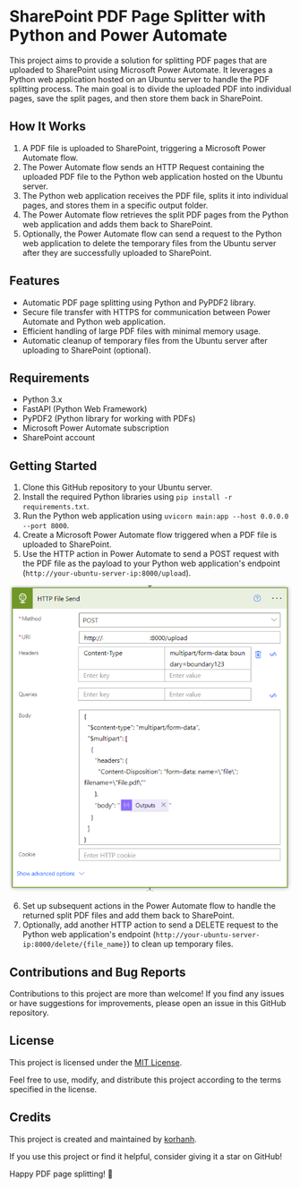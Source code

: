 # SharePoint PDF Page Splitter with Python and Power Automate


This project aims to provide a solution for splitting PDF pages that are uploaded to SharePoint using Microsoft Power Automate. It leverages a Python web application hosted on an Ubuntu server to handle the PDF splitting process. The main goal is to divide the uploaded PDF into individual pages, save the split pages, and then store them back in SharePoint.

## How It Works

1. A PDF file is uploaded to SharePoint, triggering a Microsoft Power Automate flow.
2. The Power Automate flow sends an HTTP Request containing the uploaded PDF file to the Python web application hosted on the Ubuntu server.
3. The Python web application receives the PDF file, splits it into individual pages, and stores them in a specific output folder.
4. The Power Automate flow retrieves the split PDF pages from the Python web application and adds them back to SharePoint.
5. Optionally, the Power Automate flow can send a request to the Python web application to delete the temporary files from the Ubuntu server after they are successfully uploaded to SharePoint.

## Features

- Automatic PDF page splitting using Python and PyPDF2 library.
- Secure file transfer with HTTPS for communication between Power Automate and Python web application.
- Efficient handling of large PDF files with minimal memory usage.
- Automatic cleanup of temporary files from the Ubuntu server after uploading to SharePoint (optional).

## Requirements

- Python 3.x
- FastAPI (Python Web Framework)
- PyPDF2 (Python library for working with PDFs)
- Microsoft Power Automate subscription
- SharePoint account

## Getting Started

1. Clone this GitHub repository to your Ubuntu server.
2. Install the required Python libraries using `pip install -r requirements.txt`.
3. Run the Python web application using `uvicorn main:app --host 0.0.0.0 --port 8000`.
4. Create a Microsoft Power Automate flow triggered when a PDF file is uploaded to SharePoint.
5. Use the HTTP action in Power Automate to send a POST request with the PDF file as the payload to your Python web application's endpoint (`http://your-ubuntu-server-ip:8000/upload`).

![HTTP POST](https://github.com/korhanh/pdf-page-splitter/blob/Version-1/Post.png)


6. Set up subsequent actions in the Power Automate flow to handle the returned split PDF files and add them back to SharePoint.
7. Optionally, add another HTTP action to send a DELETE request to the Python web application's endpoint (`http://your-ubuntu-server-ip:8000/delete/{file_name}`) to clean up temporary files.

## Contributions and Bug Reports

Contributions to this project are more than welcome! If you find any issues or have suggestions for improvements, please open an issue in this GitHub repository.

## License

This project is licensed under the [MIT License](https://github.com/korhanh/pdf-page-splitter/blob/main/LICENSE).

Feel free to use, modify, and distribute this project according to the terms specified in the license.

## Credits

This project is created and maintained by [korhanh]([link_to_your_github_profile](https://github.com/korhanh)).

If you use this project or find it helpful, consider giving it a star on GitHub!

Happy PDF page splitting! :rocket:
